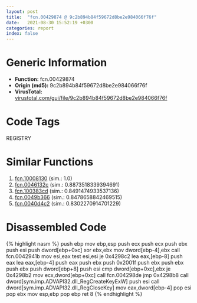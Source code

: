 ```yaml
---
layout: post
title:  "fcn.00429874 @ 9c2b894b84f59672d8be2e984066f76f"
date:   2021-08-30 15:52:19 +0300
categories: report
index: false
---
```


# Generic Information
- **Function:** fcn.00429874
- **Origin (md5):** 9c2b894b84f59672d8be2e984066f76f
- **VirusTotal:** [virustotal.com/gui/file/9c2b894b84f59672d8be2e984066f76f][virustotal_ref]

# Code Tags
<span class="tag" id="REGISTRY">REGISTRY</span>


# Similar Functions

1. [fcn.10008130][similar_1_ref] (sim.: 1.0)
2. [fcn.0046132c][similar_2_ref] (sim.: 0.8873518339394691)
3. [fcn.100383cd][similar_3_ref] (sim.: 0.8491474933537136)
4. [fcn.0049b366][similar_4_ref] (sim.: 0.8478658842469515)
5. [fcn.0040d4c2][similar_5_ref] (sim.: 0.8302270914701229)


# Disassembled Code

{% highlight nasm %}
push ebp
mov ebp,esp
push ecx
push ecx
push ebx
push esi
push dword[ebp+0xc]
xor ebx,ebx
mov dword[ebp-4],ebx
call fcn.0042941b
mov esi,eax
test esi,esi
je 0x4298c2
lea eax,[ebp-8]
push eax
lea eax,[ebp-4]
push eax
push ebx
push 0x2001f
push ebx
push ebx
push ebx
push dword[ebp+8]
push esi
cmp dword[ebp+0xc],ebx
je 0x4298b2
mov ecx,dword[ebp+0xc]
call fcn.004298de
jmp 0x4298b8
call dword[sym.imp.ADVAPI32.dll_RegCreateKeyExW]
push esi
call dword[sym.imp.ADVAPI32.dll_RegCloseKey]
mov eax,dword[ebp-4]
pop esi
pop ebx
mov esp,ebp
pop ebp
ret 8
{% endhighlight %}


[similar_1_ref]: /report/fcn.10008130@e5d49e0823e602f2ee948ac39d32c1eb
[similar_2_ref]: /report/fcn.0046132c@9c2b894b84f59672d8be2e984066f76f
[similar_3_ref]: /report/fcn.100383cd@e5d49e0823e602f2ee948ac39d32c1eb
[similar_4_ref]: /report/fcn.0049b366@b3771987fba16f4fba07d1109ec72c76
[similar_5_ref]: /report/fcn.0040d4c2@d4e56c7d970c209a3a2b3c4b4cc5e586
[virustotal_ref]: https://www.virustotal.com/gui/file/9c2b894b84f59672d8be2e984066f76f